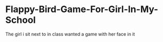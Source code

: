 # Flappy-Bird-Game-For-Girl-In-My-School
The girl i sit next to in class wanted a game with her face in it
